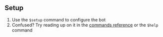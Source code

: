 ## Setup

1. Use the `$setup` command to configure the bot
2. Confused? Try reading up on it in the [commands reference](/ref/commands) or the `$help` command
